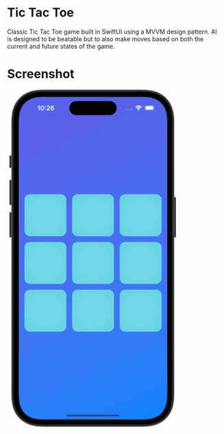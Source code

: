 # Tic Tac Toe
Classic Tic Tac Toe game built in SwiftUI using a MVVM design pattern. AI is designed to be beatable but to also make moves based on both the current and future states of the game.

# Screenshot
<img src="tic-tac.gif">

